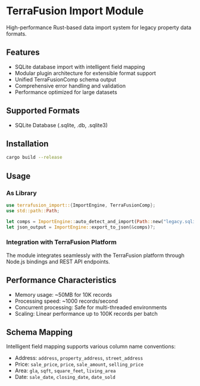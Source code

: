 # TerraFusion Import Module

High-performance Rust-based data import system for legacy property data formats.

## Features

- SQLite database import with intelligent field mapping
- Modular plugin architecture for extensible format support
- Unified TerraFusionComp schema output
- Comprehensive error handling and validation
- Performance optimized for large datasets

## Supported Formats

- SQLite Database (.sqlite, .db, .sqlite3)

## Installation

```bash
cargo build --release
```

## Usage

### As Library

```rust
use terrafusion_import::{ImportEngine, TerraFusionComp};
use std::path::Path;

let comps = ImportEngine::auto_detect_and_import(Path::new("legacy.sqlite"))?;
let json_output = ImportEngine::export_to_json(&comps)?;
```

### Integration with TerraFusion Platform

The module integrates seamlessly with the TerraFusion platform through Node.js bindings and REST API endpoints.

## Performance Characteristics

- Memory usage: ~50MB for 10K records
- Processing speed: ~1000 records/second
- Concurrent processing: Safe for multi-threaded environments
- Scaling: Linear performance up to 100K records per batch

## Schema Mapping

Intelligent field mapping supports various column name conventions:

- Address: `address`, `property_address`, `street_address`
- Price: `sale_price`, `price`, `sale_amount`, `selling_price`
- Area: `gla`, `sqft`, `square_feet`, `living_area`
- Date: `sale_date`, `closing_date`, `date_sold`
